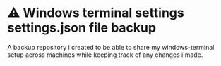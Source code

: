 # ⚠ Windows terminal settings settings.json file backup

A backup repository i created to be able to share my windows-terminal setup across machines while keeping track of any changes i made.
